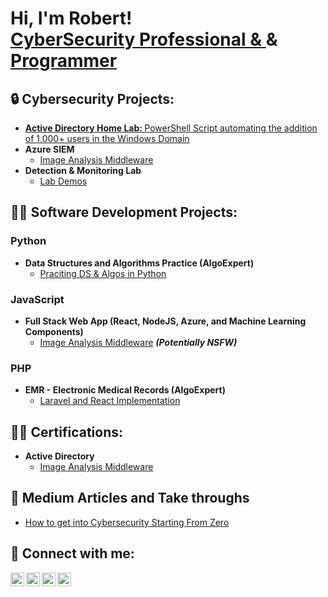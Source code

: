 <h1>Hi, I'm Robert! <br/><a href="https://github.com/RobertOnyango">CyberSecurity Professional & </a> & <a href="https://github.com/RobertOnyango">Programmer</a> </h1>

<h2> 🔒 Cybersecurity Projects:</h2>

- <b>[Active Directory Home Lab: </b> PowerShell Script automating the addition of 1,000+ users in the Windows Domain](https://github.com/RobertOnyango/AD_Add-Users-Windows-Domain)
- <b>Azure SIEM</b>
  - [Image Analysis Middleware](https://#)
- <b>Detection & Monitoring Lab</b>
  - [Lab Demos](https://#)

<h2> 👨‍💻 Software Development Projects:</h2>

<h3>Python</h3>

- <b>Data Structures and Algorithms Practice (AlgoExpert)</b>
  - [Praciting DS & Algos in Python](https://github.com/joshmadakor1/Algorithms-Practice)
 
<h3>JavaScript</h3>

- <b>Full Stack Web App (React, NodeJS, Azure, and Machine Learning Components)</b>
  - [Image Analysis Middleware](https://github.com/joshmadakor1/4chan-Image-Analysis-Middleware-C964) <b><i>(Potentially NSFW)</b></i>

<h3>PHP</h3>

- <b>EMR - Electronic Medical Records (AlgoExpert)</b>
  - [Laravel and React Implementation](https://github.com/RobertOnyango/EMR)

<h2> 🧑‍🎓 Certifications:</h2>

- <b>Active Directory</b>
  - [Image Analysis Middleware](https://#)


<h2> 📝 Medium Articles and Take throughs</h2>

- [How to get into Cybersecurity Starting From Zero](https://www.youtube.com/watch?v=a83ASGn_V_s)

<h2> 🤳 Connect with me:</h2>

[<img align="left" alt="JoshMadakor | YouTube" width="22px" src="https://cdn.jsdelivr.net/npm/simple-icons@v3/icons/youtube.svg" />][youtube]
[<img align="left" alt="JoshMadakor | Twitter" width="22px" src="https://cdn.jsdelivr.net/npm/simple-icons@v3/icons/twitter.svg" />][twitter]
[<img align="left" alt="JoshMadakor | LinkedIn" width="22px" src="https://cdn.jsdelivr.net/npm/simple-icons@v3/icons/linkedin.svg" />][linkedin]
[<img align="left" alt="JoshMadakor | Instagram" width="22px" src="https://cdn.jsdelivr.net/npm/simple-icons@v3/icons/instagram.svg" />][instagram]

[twitter]: https://twitter.com/joshmadakor
[youtube]: https://www.youtube.com/c/joshmadakor
[instagram]: https://www.instagram.com/joshmadakor/
[linkedin]: https://linkedin.com/in/joshmadakor

<!--
**RobertOnyango/RobertOnyango** is a ✨ _special_ ✨ repository because its `README.md` (this file) appears on your GitHub profile.

Here are some ideas to get you started:

- 🔭 I’m currently working on ...
- 🌱 I’m currently learning ...
- 👯 I’m looking to collaborate on ...
- 🤔 I’m looking for help with ...
- 💬 Ask me about ...
- 📫 How to reach me: ...
- 😄 Pronouns: ...
- ⚡ Fun fact: ...
-->
